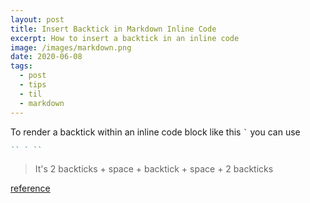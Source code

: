 ```yaml
---
layout: post
title: Insert Backtick in Markdown Inline Code
excerpt: How to insert a backtick in an inline code
image: /images/markdown.png
date: 2020-06-08
tags:
  - post
  - tips
  - til
  - markdown
---
```


To render a backtick within an inline code block like this `` ` `` you can use

```markdown
`` ` ``
```

> It's 2 backticks + space + backtick + space + 2 backticks

[reference](https://meta.stackexchange.com/a/82722)
